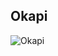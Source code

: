 ## Okapi

![Okapi](http://fc08.deviantart.net/fs71/i/2012/034/e/7/mlp_okapi_by_shinylugiacat-d4okzjv.jpg)
